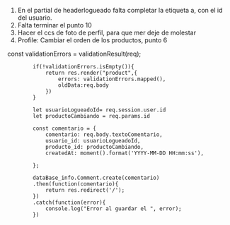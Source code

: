 1. En el partial de headerlogueado falta completar la etiqueta a, con el id del usuario.
2. Falta terminar el punto 10
3. Hacer el ccs de foto de perfil, para que mer deje de molestar
4. Profile: Cambiar el orden de los productos, punto 6


const validationErrors = validationResult(req);
                  
            if(!validationErrors.isEmpty()){
                return res.render("product",{
                    errors: validationErrors.mapped(),
                    oldData:req.body
                })
            }
    
            let usuarioLogueadoId= req.session.user.id
            let productoCambiando = req.params.id
    
            const comentario = {
                comentario: req.body.textoComentario,
                usuario_id: usuarioLogueadoId, 
                producto_id: productoCambiando,
                createdAt: moment().format('YYYY-MM-DD HH:mm:ss'),
    
            };
    
            dataBase_info.Comment.create(comentario)
            .then(function(comentario){
                return res.redirect('/');
            })
            .catch(function(error){
                console.log("Error al guardar el ", error);
            })